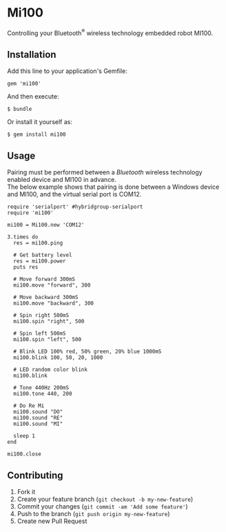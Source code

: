 # Mi100

Controlling your Bluetooth<sup>&reg;</sup> wireless technology embedded robot MI100.


## Installation

Add this line to your application's Gemfile:

    gem 'mi100'

And then execute:

    $ bundle

Or install it yourself as:

    $ gem install mi100

## Usage

Pairing must be performed between a *Bluetooth* wireless technology enabled device and MI100 in advance.  
The below example shows that pairing is done between a Windows device and MI100, and the virtual serial port is COM12.  

	require 'serialport' #hybridgroup-serialport
	require 'mi100'
	
	mi100 = Mi100.new 'COM12'
	
	3.times do
	  res = mi100.ping
	
	  # Get battery level
	  res = mi100.power
	  puts res
	
	  # Move forward 300mS
	  mi100.move "forward", 300
	
	  # Move backward 300mS
	  mi100.move "backward", 300
	
	  # Spin right 500mS
	  mi100.spin "right", 500
	
	  # Spin left 500mS
	  mi100.spin "left", 500
	
	  # Blink LED 100% red, 50% green, 20% blue 1000mS
	  mi100.blink 100, 50, 20, 1000
	  
	  # LED random color blink 
	  mi100.blink
	  
	  # Tone 440Hz 200mS
	  mi100.tone 440, 200
	  
	  # Do Re Mi
	  mi100.sound "DO"
	  mi100.sound "RE"
	  mi100.sound "MI"
	
	  sleep 1
	end
	
	mi100.close

## Contributing

1. Fork it
2. Create your feature branch (`git checkout -b my-new-feature`)
3. Commit your changes (`git commit -am 'Add some feature'`)
4. Push to the branch (`git push origin my-new-feature`)
5. Create new Pull Request
